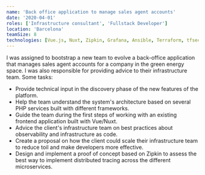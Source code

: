 ```yaml
---
name: 'Back office application to manage sales agent accounts'
date: '2020-04-01'
roles: ['Infrastructure consultant', 'Fullstack Developer']
location: 'Barcelona'
teamSize: 8
technologies: [Vue.js, Nuxt, Zipkin, Grafana, Ansible, Terraform, tfsec]
---
```


I was assigned to bootstrap a new team to evolve a back-office application that manages sales agent accounts for a company in the green energy space. I was also responsible for providing advice to their infrastructure team. Some tasks:

-   Provide technical input in the discovery phase of the new features of the platform.
-   Help the team understand the system's architecture based on several PHP services built with different frameworks.
-   Guide the team during the first steps of working with an existing frontend application built with Vue/Nuxt.
-   Advice the client's infrastructure team on best practices about observability and infrastructure as code.
-   Create a proposal on how the client could scale their infrastructure team to reduce toil and make developers more effective.
-   Design and implement a proof of concept based on Zipkin to assess the best way to implement distributed tracing across the different microservices.
